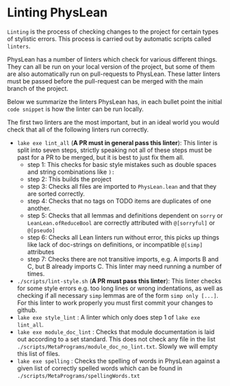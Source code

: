 # Linting PhysLean

`Linting` is the process of checking changes to the project
for certain types of stylistic errors. This process is carried out
by automatic scripts called `linters`.

PhysLean has a number of linters which check for various different things.
They can all be run on your local version of the project, but some of them
are also automatically run on pull-requests to PhysLean. These latter linters
must be passed before the pull-request can be merged with the main branch of the
project.

Below we summarize the linters PhysLean has, in each bullet point the initial `code snippet`
is how the linter can be run locally.

The first two linters are the most important, but in an ideal world you would check that
all of the following linters run correctly.

- `lake exe lint_all` (**A PR must in general pass this linter**): This linter is split into seven steps, strictly speaking not all of these steps must be past for a PR to be merged, but it is best to just fix them all.
  - step 1: This checks for basic style mistakes such as double spaces and string combinations like `):`
  - step 2: This builds the project
  - step 3: Checks all files are imported to `PhysLean.lean` and that they are sorted correctly.
  - step 4: Checks that no tags on TODO items are duplicates of one another.
  - step 5: Checks that all lemmas and definitions dependent on `sorry` or `LeanLean.ofReduceBool` are correctly attributed with `@[sorryful]` or `@[pseudo]`
  - step 6: Checks all Lean linters run without error, this picks up things like lack of doc-strings on definitions, or incompatible `@[simp]` attributes
  - step 7: Checks there are not transitive imports, e.g. A imports B and C, but B already
  imports C.
This linter may need running a number of times.
- `./scripts/lint-style.sh` (**A PR must pass this linter**): This linter checks for some
  style errors e.g. too long lines or wrong indentations, as well as checking if all necessary `simp` lemmas are of the form `simp only [...]`. For this linter
  to work properly you must first commit your changes to github.
- `lake exe style_lint` : A linter which only does step 1 of `lake exe lint_all`.
- `lake exe module_doc_lint` : Checks that module documentation is laid out according to a set standard. This does not check any file in the list `./scripts/MetaPrograms/module_doc_no_lint.txt`. Slowly we will empty this list of files.
- `lake exe spelling` : Checks the spelling of words in PhysLean against a given list
  of correctly spelled words which can be found in `./scripts/MetaPrograms/spellingWords.txt`

